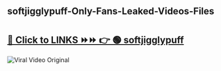 
 ## softjigglypuff-Only-Fans-Leaked-Videos-Files

# <h2><a href="https://mediaupload.pro?softjigglypuff">🔗 Click to LINKS ⏩⏩ 👉 🟢 softjigglypuff </a></h2>

<a href="https://mediaupload.pro?softjigglypuff" rel="nofollow" data-target="animated-image.originalLink"><img src="https://i.ibb.co.com/xMMVF88/686577567.gif" alt="Viral Video Original" style="max-width: 100%; display: inline-block;" data-target="animated-image.originalImage"></a>